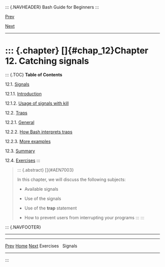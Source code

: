 ::: {.NAVHEADER}
Bash Guide for Beginners
:::

[Prev](sect_11_04.md)

[Next](sect_12_01.md)

------------------------------------------------------------------------

::: {.chapter}
[]{#chap_12}Chapter 12. Catching signals
========================================

::: {.TOC}
**Table of Contents**

12.1. [Signals](sect_12_01.md)

12.1.1. [Introduction](sect_12_01.md#sect_12_01_01)

12.1.2. [Usage of signals with kill](sect_12_01.md#sect_12_01_02)

12.2. [Traps](sect_12_02.md)

12.2.1. [General](sect_12_02.md#sect_12_02_01)

12.2.2. [How Bash interprets traps](sect_12_02.md#sect_12_02_02)

12.2.3. [More examples](sect_12_02.md#sect_12_02_03)

12.3. [Summary](sect_12_03.md)

12.4. [Exercises](sect_12_04.md)
:::

> ::: {.abstract}
> []{#AEN7003}
>
> In this chapter, we will discuss the following subjects:
>
> -   Available signals
>
> -   Use of the signals
>
> -   Use of the **trap** statement
>
> -   How to prevent users from interrupting your programs
> :::
:::

::: {.NAVFOOTER}

------------------------------------------------------------------------

  ------------------------- -------------------- -------------------------
  [Prev](sect_11_04.md)    [Home](index.md)    [Next](sect_12_01.md)
  Exercises                                                        Signals
  ------------------------- -------------------- -------------------------
:::
